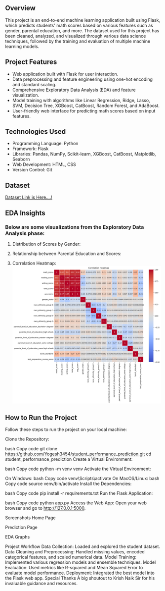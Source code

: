 ## Overview
This project is an end-to-end machine learning application built using Flask, which predicts students' math scores based on various features such as gender, parental education, and more. The dataset used for this project has been cleaned, analyzed, and visualized through various data science techniques, followed by the training and evaluation of multiple machine learning models.

## Project Features
- Web application built with Flask for user interaction.
- Data preprocessing and feature engineering using one-hot encoding and standard scaling.
- Comprehensive Exploratory Data Analysis (EDA) and feature visualization.
- Model training with algorithms like Linear Regression, Ridge, Lasso, SVM, Decision Tree, XGBoost, CatBoost, Random Forest, and AdaBoost.
- User-friendly web interface for predicting math scores based on input features.

## Technologies Used
- Programming Language: Python
- Framework: Flask
- Libraries: Pandas, NumPy, Scikit-learn, XGBoost, CatBoost, Matplotlib, Seaborn
- Web Development: HTML, CSS
- Version Control: Git

## Dataset
[Dataset Link is Here....!](https://github.com/Yogesh3454/student_performance_prediction/blob/main/notebook/student.csv)

## EDA Insights
### Below are some visualizations from the Exploratory Data Analysis phase:

1) Distribution of Scores by Gender:

2) Relationship between Parental Education and Scores:

3) Correlation Heatmap:
![alt text](image.png)

## How to Run the Project
Follow these steps to run the project on your local machine:

Clone the Repository:

bash
Copy code
git clone https://github.com/Yogesh3454/student_performance_prediction.git
cd student_performance_prediction
Create a Virtual Environment:

bash
Copy code
python -m venv venv
Activate the Virtual Environment:

On Windows:
bash
Copy code
venv\Scripts\activate
On MacOS/Linux:
bash
Copy code
source venv/bin/activate
Install the Dependencies:

bash
Copy code
pip install -r requirements.txt
Run the Flask Application:

bash
Copy code
python app.py
Access the Web App: Open your web browser and go to http://127.0.0.1:5000.

Screenshots
Home Page

Prediction Page

EDA Graphs

Project Workflow
Data Collection: Loaded and explored the student dataset.
Data Cleaning and Preprocessing: Handled missing values, encoded categorical features, and scaled numerical data.
Model Training: Implemented various regression models and ensemble techniques.
Model Evaluation: Used metrics like R-squared and Mean Squared Error to evaluate model performance.
Deployment: Integrated the best model into the Flask web app.
Special Thanks
A big shoutout to Krish Naik Sir for his invaluable guidance and resources.

